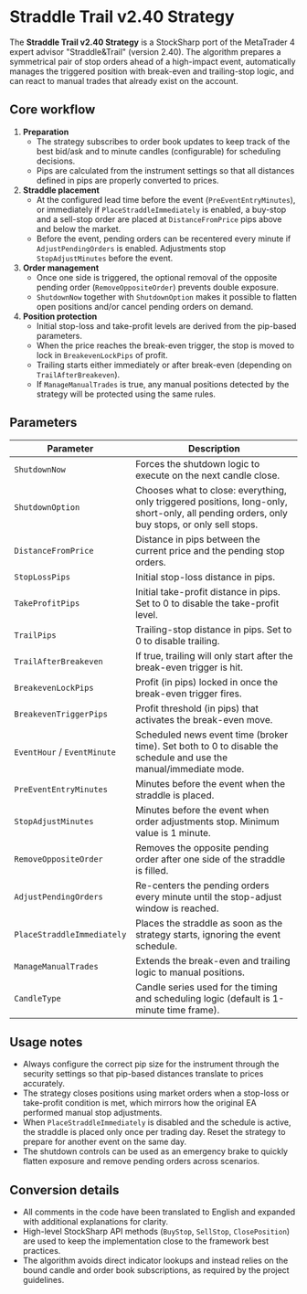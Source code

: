 # Straddle Trail v2.40 Strategy

The **Straddle Trail v2.40 Strategy** is a StockSharp port of the MetaTrader 4 expert advisor "Straddle&Trail" (version 2.40). The algorithm prepares a symmetrical pair of stop orders ahead of a high-impact event, automatically manages the triggered position with break-even and trailing-stop logic, and can react to manual trades that already exist on the account.

## Core workflow

1. **Preparation**
   - The strategy subscribes to order book updates to keep track of the best bid/ask and to minute candles (configurable) for scheduling decisions.
   - Pips are calculated from the instrument settings so that all distances defined in pips are properly converted to prices.
2. **Straddle placement**
   - At the configured lead time before the event (`PreEventEntryMinutes`), or immediately if `PlaceStraddleImmediately` is enabled, a buy-stop and a sell-stop order are placed at `DistanceFromPrice` pips above and below the market.
   - Before the event, pending orders can be recentered every minute if `AdjustPendingOrders` is enabled. Adjustments stop `StopAdjustMinutes` before the event.
3. **Order management**
   - Once one side is triggered, the optional removal of the opposite pending order (`RemoveOppositeOrder`) prevents double exposure.
   - `ShutdownNow` together with `ShutdownOption` makes it possible to flatten open positions and/or cancel pending orders on demand.
4. **Position protection**
   - Initial stop-loss and take-profit levels are derived from the pip-based parameters.
   - When the price reaches the break-even trigger, the stop is moved to lock in `BreakevenLockPips` of profit.
   - Trailing starts either immediately or after break-even (depending on `TrailAfterBreakeven`).
   - If `ManageManualTrades` is true, any manual positions detected by the strategy will be protected using the same rules.

## Parameters

| Parameter | Description |
|-----------|-------------|
| `ShutdownNow` | Forces the shutdown logic to execute on the next candle close. |
| `ShutdownOption` | Chooses what to close: everything, only triggered positions, long-only, short-only, all pending orders, only buy stops, or only sell stops. |
| `DistanceFromPrice` | Distance in pips between the current price and the pending stop orders. |
| `StopLossPips` | Initial stop-loss distance in pips. |
| `TakeProfitPips` | Initial take-profit distance in pips. Set to 0 to disable the take-profit level. |
| `TrailPips` | Trailing-stop distance in pips. Set to 0 to disable trailing. |
| `TrailAfterBreakeven` | If true, trailing will only start after the break-even trigger is hit. |
| `BreakevenLockPips` | Profit (in pips) locked in once the break-even trigger fires. |
| `BreakevenTriggerPips` | Profit threshold (in pips) that activates the break-even move. |
| `EventHour` / `EventMinute` | Scheduled news event time (broker time). Set both to 0 to disable the schedule and use the manual/immediate mode. |
| `PreEventEntryMinutes` | Minutes before the event when the straddle is placed. |
| `StopAdjustMinutes` | Minutes before the event when order adjustments stop. Minimum value is 1 minute. |
| `RemoveOppositeOrder` | Removes the opposite pending order after one side of the straddle is filled. |
| `AdjustPendingOrders` | Re-centers the pending orders every minute until the stop-adjust window is reached. |
| `PlaceStraddleImmediately` | Places the straddle as soon as the strategy starts, ignoring the event schedule. |
| `ManageManualTrades` | Extends the break-even and trailing logic to manual positions. |
| `CandleType` | Candle series used for the timing and scheduling logic (default is 1-minute time frame). |

## Usage notes

- Always configure the correct pip size for the instrument through the security settings so that pip-based distances translate to prices accurately.
- The strategy closes positions using market orders when a stop-loss or take-profit condition is met, which mirrors how the original EA performed manual stop adjustments.
- When `PlaceStraddleImmediately` is disabled and the schedule is active, the straddle is placed only once per trading day. Reset the strategy to prepare for another event on the same day.
- The shutdown controls can be used as an emergency brake to quickly flatten exposure and remove pending orders across scenarios.

## Conversion details

- All comments in the code have been translated to English and expanded with additional explanations for clarity.
- High-level StockSharp API methods (`BuyStop`, `SellStop`, `ClosePosition`) are used to keep the implementation close to the framework best practices.
- The algorithm avoids direct indicator lookups and instead relies on the bound candle and order book subscriptions, as required by the project guidelines.

